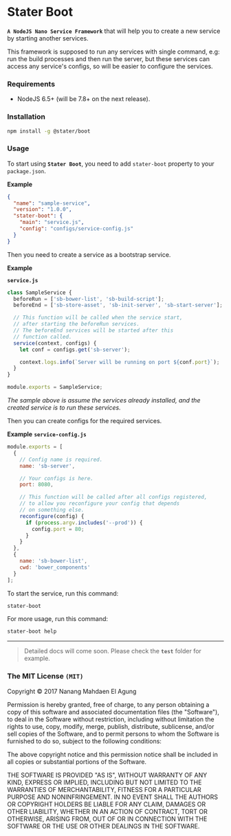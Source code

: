 # Stater Boot
**`A NodeJS Nano Service Framework`** that will help
you to create a new service by starting another services.

This framework is supposed to run any services with single command,
e.g: run the build processes and then run the server, but
these services can access any service's configs, so will be
easier to configure the services.

### Requirements
* NodeJS 6.5+ (will be 7.8+ on the next release).

### Installation

```bash
npm install -g @stater/boot
```

### Usage

To start using **`Stater Boot`**, you need to add
`stater-boot` property to your `package.json`.

**Example**
```json
{
  "name": "sample-service",
  "version": "1.0.0",
  "stater-boot": {
    "main": "service.js",
    "config": "configs/service-config.js"
  }
}
```

Then you need to create a service as a bootstrap service.

**Example**

**`service.js`**
```js
class SampleService {
  beforeRun = ['sb-bower-list', 'sb-build-script'];
  beforeEnd = ['sb-store-asset', 'sb-init-server', 'sb-start-server'];

  // This function will be called when the service start,
  // after starting the beforeRun services.
  // The beforeEnd services will be started after this
  // function called.
  service(context, configs) {
    let conf = configs.get('sb-server');

    context.logs.info(`Server will be running on port ${conf.port}`);
  }
}

module.exports = SampleService;
```

*The sample above is assume the services already installed,
and the created service is to run these services.*

Then you can create configs for the required services.

**Example**
**`service-config.js`**
```js
module.exports = [
  {
    // Config name is required.
    name: 'sb-server',

    // Your configs is here.
    port: 8080,

    // This function will be called after all configs registered,
    // to allow you reconfigure your config that depends
    // on something else.
    reconfigure(config) {
      if (process.argv.includes('--prod')) {
        config.port = 80;
      }
    }
  },
  {
    name: 'sb-bower-list',
    cwd: 'bower_components'
  }
];
```

To start the service, run this command:

```bash
stater-boot
```

For more usage, run this command:

```bash
stater-boot help
```

---

> Detailed docs will come soon. Please check the **`test`** folder for example.

### The MIT License **`(MIT)`**

Copyright © 2017 Nanang Mahdaen El Agung

Permission is hereby granted, free of charge, to any person obtaining a copy of this software and associated documentation files (the "Software"), to deal in the Software without restriction, including without limitation the rights to use, copy, modify, merge, publish, distribute, sublicense, and/or sell copies of the Software, and to permit persons to whom the Software is furnished to do so, subject to the following conditions:

The above copyright notice and this permission notice shall be included in all copies or substantial portions of the Software.

THE SOFTWARE IS PROVIDED "AS IS", WITHOUT WARRANTY OF ANY KIND, EXPRESS OR IMPLIED, INCLUDING BUT NOT LIMITED TO THE WARRANTIES OF MERCHANTABILITY, FITNESS FOR A PARTICULAR PURPOSE AND NONINFRINGEMENT. IN NO EVENT SHALL THE AUTHORS OR COPYRIGHT HOLDERS BE LIABLE FOR ANY CLAIM, DAMAGES OR OTHER LIABILITY, WHETHER IN AN ACTION OF CONTRACT, TORT OR OTHERWISE, ARISING FROM, OUT OF OR IN CONNECTION WITH THE SOFTWARE OR THE USE OR OTHER DEALINGS IN THE SOFTWARE.
